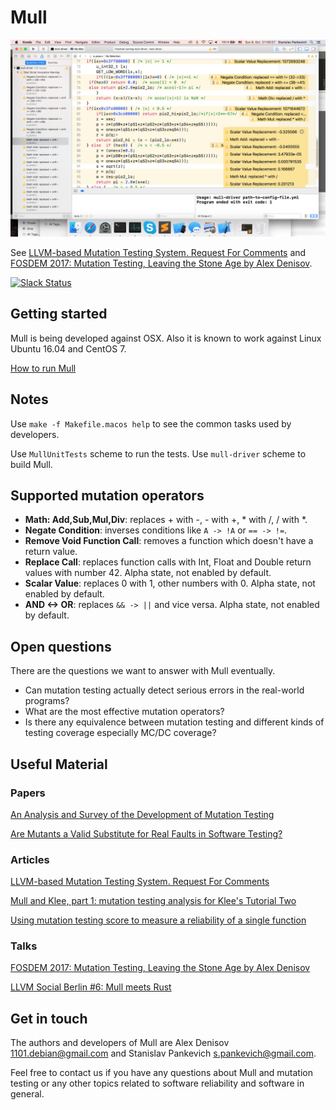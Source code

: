 # Mull

![Screenshot](/screenshot.png)


See [LLVM-based Mutation Testing System. Request For
Comments](http://lowlevelbits.org/llvm-based-mutation-testing-system/) and [FOSDEM 2017: Mutation Testing, Leaving the Stone Age by Alex Denisov](https://www.youtube.com/watch?v=YEgiyiICkpQ).

[![Slack Status](https://mutation-testing-slack.herokuapp.com/badge.svg)](https://mutation-testing.slack.com/messages/mull)

## Getting started

Mull is being developed against OSX. Also it is known to work against
Linux Ubuntu 16.04 and CentOS 7.

[How to run Mull](Docs/HowToRunMull.md)

## Notes

Use `make -f Makefile.macos help` to see the common tasks used by developers.

Use `MullUnitTests` scheme to run the tests. Use `mull-driver` scheme to
build Mull.

## Supported mutation operators

- **Math: Add,Sub,Mul,Div**: replaces + with -, - with +, * with /, / with *.
- **Negate Condition**: inverses conditions like `A -> !A` or `== -> !=`.
- **Remove Void Function Call**: removes a function which doesn't have a return value.
- **Replace Call**: replaces function calls with Int, Float and Double return values with number 42. Alpha state, not enabled by default.
- **Scalar Value**: replaces 0 with 1, other numbers with 0. Alpha state, not enabled by default.
- **AND <-> OR**: replaces `&& -> ||` and vice versa. Alpha state, not enabled by default.

## Open questions

There are the questions we want to answer with Mull eventually.

- Can mutation testing actually detect serious errors in the real-world programs?
- What are the most effective mutation operators?
- Is there any equivalence between mutation testing and different kinds of testing coverage especially MC/DC coverage?

## Useful Material

### Papers

[An Analysis and Survey of the Development of
Mutation Testing](http://www0.cs.ucl.ac.uk/staff/mharman/tse-mutation-survey.pdf)

[Are Mutants a Valid Substitute for Real Faults in Software Testing?](https://homes.cs.washington.edu/~mernst/pubs/mutation-effectiveness-fse2014.pdf)

### Articles

[LLVM-based Mutation Testing System. Request For
Comments](http://lowlevelbits.org/llvm-based-mutation-testing-system/)

[Mull and Klee, part 1: mutation testing analysis for Klee's Tutorial Two](http://stanislaw.github.io/2017/05/07/mull-and-klee-part1.html)

[Using mutation testing score to measure a reliability of a single function](http://stanislaw.github.io/2017/05/05/unbreakable-code.html)

### Talks

[FOSDEM 2017: Mutation Testing, Leaving the Stone Age by Alex Denisov](https://www.youtube.com/watch?v=YEgiyiICkpQ)

[LLVM Social Berlin #6: Mull meets Rust](https://www.youtube.com/watch?v=VasSufnFswc)

## Get in touch

The authors and developers of Mull are Alex Denisov 1101.debian@gmail.com and Stanislav Pankevich s.pankevich@gmail.com.

Feel free to contact us if you have any questions about Mull and mutation testing or any other topics related to software reliability and software in general.
